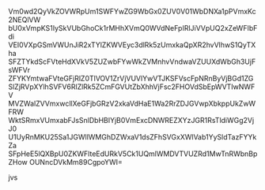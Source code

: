 Vm0wd2QyVkZOVWRpUm1SWFYwZG9WbGx0ZUV0V01WbDNXa1pPVmxKc2NEQlVW
bU0xVmpKS1IySkVUbGhoCk1rMHhXVmQ0WVdNeFpIRlJiVVpUQ2xZeWFIbFdi
VEI0VXpGSmVWUnJiR2xTYlZKWVEyc3dlRk5zUmxkaQpXR2hvVlhwS1QyTXha
SFZTYkdScFVteHdXVkV5ZUZwbFYwWkZVMnhvVndwaVZUUXdWbGh3UjFsWFVr
ZFYKYmtwaFVteGFjRlZ0TlVOV1ZrVjVUVlYwVTJKSFVscFpNRnByVjBGd1ZG
SlZjRVpXYlhSVFV6RlZlRk5ZCmFGVUtZbXhhVjFsc2FHOVdSbEpWVTIwNWFV
MVZWalZVVmxwcllXeGFjbGRzV2xkaVdHaE1Wa2RrZDJGVwpXbkppUkZwWFRW
WktSRmxVUmxabFJsSnlDbHBIYjB0VmExcDNWREZXYzJGR1RsTldiWGg2VjJ0
U1UyRnMKU25Sa1JGWllWMGhDZWxaV1dsZFhSVGxXWlVab1YySldTazFYYkZa
SFpHeE5lQXBpU0ZKWFlteEdURkV5Ck1UQmlWMDVTVUZRd1MwTnRWbnBpZHow
OUNncDVkMm89CgpoYWI=

jvs